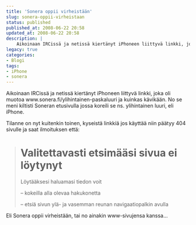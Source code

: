 ```yaml
---
title: 'Sonera oppii virheistään'
slug: sonera-oppii-virheistaan
status: published
published_at: 2008-06-22 20:58
updated_at: 2008-06-22 20:58
description: |
    Aikoinaan IRCissä ja netissä kiertänyt iPhoneen liittyvä linkki, joka oli muotoa www.sonera.fi/ylihintainen-paskaluuri ja kuinkas kävikään. No se meni kiltisti Soneran etusivulla jossa koreili se ns. ylihintainen luuri, eli iPhone. Tilanne on nyt kuitenkin toinen, kyseistä linkkiä jos käyttää niin päätyy 404 sivulle ja saat ilmoituksen että: Valitettavasti etsimääsi sivua ei löytynyt Löytääksesi haluamasi tiedon voit… Jatka lukemista Sonera oppii virheistään
legacy: true
categories:
- Blogi
tags:
- iPhone
- sonera
---
```


<p>Aikoinaan IRCissä ja netissä kiertänyt iPhoneen liittyvä linkki, joka oli muotoa www.sonera.fi/ylihintainen-paskaluuri ja kuinkas kävikään. No se meni kiltisti Soneran etusivulla jossa koreili se ns. ylihintainen luuri, eli iPhone.</p>
<p>Tilanne on nyt kuitenkin toinen, kyseistä linkkiä jos käyttää niin päätyy 404 sivulle ja saat ilmoituksen että:</p>
<blockquote>
<h1>Valitettavasti etsimääsi sivua ei löytynyt</h1>
<p>Löytääksesi haluamasi tiedon voit</p>
<p>&#8211; kokeilla alla olevaa hakukonetta</p>
<p>&#8211; etsiä sivun ylä- ja vasemman reunan navigaatiopalkin avulla</p>
</blockquote>
<p>Eli Sonera oppii virheistään, tai no ainakin www-sivujensa kanssa&#8230;</p>
